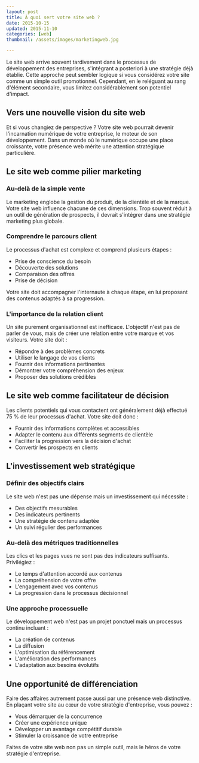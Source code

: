```yaml
---
layout: post
title: À quoi sert votre site web ?
date: 2015-10-15
updated: 2015-11-10
categories: [web]
thumbnail: /assets/images/marketingweb.jpg

---
```


Le site web arrive souvent tardivement dans le processus de développement des entreprises, s'intégrant a posteriori à une stratégie déjà établie. Cette approche peut sembler logique si vous considérez votre site comme un simple outil promotionnel. Cependant, en le reléguant au rang d'élément secondaire, vous limitez considérablement son potentiel d'impact.

## Vers une nouvelle vision du site web

Et si vous changiez de perspective ? Votre site web pourrait devenir l'incarnation numérique de votre entreprise, le moteur de son développement. Dans un monde où le numérique occupe une place croissante, votre présence web mérite une attention stratégique particulière.

## Le site web comme pilier marketing

### Au-delà de la simple vente

Le marketing englobe la gestion du produit, de la clientèle et de la marque. Votre site web influence chacune de ces dimensions. Trop souvent réduit à un outil de génération de prospects, il devrait s'intégrer dans une stratégie marketing plus globale.

### Comprendre le parcours client

Le processus d'achat est complexe et comprend plusieurs étapes :

- Prise de conscience du besoin
- Découverte des solutions
- Comparaison des offres
- Prise de décision

Votre site doit accompagner l'internaute à chaque étape, en lui proposant des contenus adaptés à sa progression.

### L'importance de la relation client

Un site purement organisationnel est inefficace. L'objectif n'est pas de parler de vous, mais de créer une relation entre votre marque et vos visiteurs. Votre site doit :

- Répondre à des problèmes concrets
- Utiliser le langage de vos clients
- Fournir des informations pertinentes
- Démontrer votre compréhension des enjeux
- Proposer des solutions crédibles

## Le site web comme facilitateur de décision

Les clients potentiels qui vous contactent ont généralement déjà effectué 75 % de leur processus d'achat. Votre site doit donc :

- Fournir des informations complètes et accessibles
- Adapter le contenu aux différents segments de clientèle
- Faciliter la progression vers la décision d'achat
- Convertir les prospects en clients

## L'investissement web stratégique

### Définir des objectifs clairs

Le site web n'est pas une dépense mais un investissement qui nécessite :

- Des objectifs mesurables
- Des indicateurs pertinents
- Une stratégie de contenu adaptée
- Un suivi régulier des performances

### Au-delà des métriques traditionnelles

Les clics et les pages vues ne sont pas des indicateurs suffisants. Privilégiez :

- Le temps d'attention accordé aux contenus
- La compréhension de votre offre
- L'engagement avec vos contenus
- La progression dans le processus décisionnel

### Une approche processuelle

Le développement web n'est pas un projet ponctuel mais un processus continu incluant :

- La création de contenus
- La diffusion
- L'optimisation du référencement
- L'amélioration des performances
- L'adaptation aux besoins évolutifs

## Une opportunité de différenciation

Faire des affaires autrement passe aussi par une présence web distinctive. En plaçant votre site au cœur de votre stratégie d'entreprise, vous pouvez :

- Vous démarquer de la concurrence
- Créer une expérience unique
- Développer un avantage compétitif durable
- Stimuler la croissance de votre entreprise

Faites de votre site web non pas un simple outil, mais le héros de votre stratégie d'entreprise.
